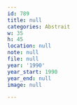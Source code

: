 ```yaml
---
id: 789
title: null
categories: Abstrait
w: 35
h: 45
location: null
note: null
file: null
year: '1990'
year_start: 1990
year_end: null
image: null

---
```

